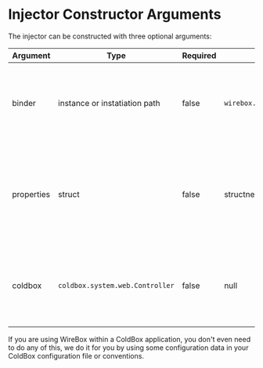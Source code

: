 # Injector Constructor Arguments

The injector can be constructed with three optional arguments:

| Argument | Type | Required | Default | Description
| -- | -- | -- | -- | -- |
| binder | instance or instatiation path | false | `wirebox.system.ioc.config.DefaultBinder`  | The binder instance or instantiation path to be used to configure this WireBox injector with |
| properties | struct | false | structnew() | A structure of name value pairs usually used for configuration data that will be passed to the binder for usage in configuration. |
| coldbox | `coldbox.system.web.Controller` | false | null | A reference to the ColdBox application context you will be linking the Injector to.

If you are using WireBox within a ColdBox application, you don't even need to do any of this, we do it for you by using some configuration data in your ColdBox configuration file or conventions.
